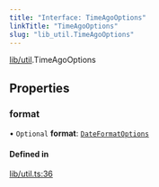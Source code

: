 ```yaml
---
title: "Interface: TimeAgoOptions"
linkTitle: "TimeAgoOptions"
slug: "lib_util.TimeAgoOptions"
---
```


[lib/util](../modules/lib_util.md).TimeAgoOptions

## Properties

### format

• `Optional` **format**: [`DateFormatOptions`](../modules/lib_util.md#dateformatoptions)

#### Defined in

[lib/util.ts:36](https://github.com/headlamp-k8s/headlamp/blob/b0236780/frontend/src/lib/util.ts#L36)
